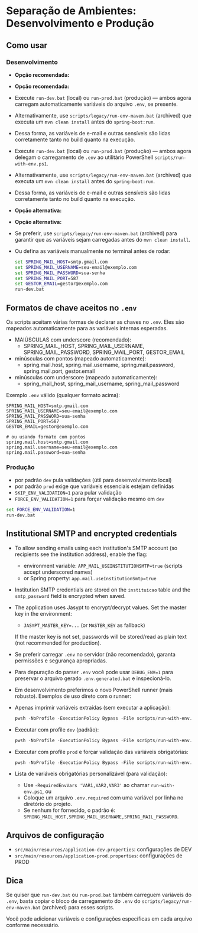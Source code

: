 # Separação de Ambientes: Desenvolvimento e Produção

## Como usar

### Desenvolvimento

- **Opção recomendada:**
- **Opção recomendada:**
- Execute `run-dev.bat` (local) ou `run-prod.bat` (produção) — ambos agora carregam automaticamente variáveis do arquivo `.env`, se presente.
- Alternativamente, use `scripts/legacy/run-env-maven.bat` (archived) que executa um `mvn clean install` antes do `spring-boot:run`.
- Dessa forma, as variáveis de e-mail e outras sensíveis são lidas corretamente tanto no build quanto na execução.
- Execute `run-dev.bat` (local) ou `run-prod.bat` (produção) — ambos agora delegam o carregamento de `.env` ao utilitário PowerShell `scripts/run-with-env.ps1`.
- Alternativamente, use `scripts/legacy/run-env-maven.bat` (archived) que executa um `mvn clean install` antes do `spring-boot:run`.
- Dessa forma, as variáveis de e-mail e outras sensíveis são lidas corretamente tanto no build quanto na execução.

- **Opção alternativa:**
- **Opção alternativa:**
- Se preferir, use `scripts/legacy/run-env-maven.bat` (archived) para garantir que as variáveis sejam carregadas antes do `mvn clean install`.
- Ou defina as variáveis manualmente no terminal antes de rodar:
  ```cmd
  set SPRING_MAIL_HOST=smtp.gmail.com
  set SPRING_MAIL_USERNAME=seu-email@exemplo.com
  set SPRING_MAIL_PASSWORD=sua-senha
  set SPRING_MAIL_PORT=587
  set GESTOR_EMAIL=gestor@exemplo.com
  run-dev.bat
  ```

## Formatos de chave aceitos no `.env`

Os scripts aceitam várias formas de declarar as chaves no `.env`. Eles são mapeados automaticamente para as variáveis internas esperadas.

- MAIÚSCULAS com underscore (recomendado):
  - SPRING_MAIL_HOST, SPRING_MAIL_USERNAME, SPRING_MAIL_PASSWORD, SPRING_MAIL_PORT, GESTOR_EMAIL
- minúsculas com pontos (mapeado automaticamente):
  - spring.mail.host, spring.mail.username, spring.mail.password, spring.mail.port, gestor.email
- minúsculas com underscore (mapeado automaticamente):
  - spring_mail_host, spring_mail_username, spring_mail_password

Exemplo `.env` válido (qualquer formato acima):

```
SPRING_MAIL_HOST=smtp.gmail.com
SPRING_MAIL_USERNAME=seu-email@exemplo.com
SPRING_MAIL_PASSWORD=sua-senha
SPRING_MAIL_PORT=587
GESTOR_EMAIL=gestor@exemplo.com

# ou usando formato com pontos
spring.mail.host=smtp.gmail.com
spring.mail.username=seu-email@exemplo.com
spring.mail.password=sua-senha
```

### Produção

- por padrão `dev` pula validações (útil para desenvolvimento local)
- por padrão `prod` exige que variáveis essenciais estejam definidas
- `SKIP_ENV_VALIDATION=1` para pular validação
- `FORCE_ENV_VALIDATION=1` para forçar validação mesmo em `dev`

```cmd
set FORCE_ENV_VALIDATION=1
run-dev.bat
```

## Institutional SMTP and encrypted credentials

- To allow sending emails using each institution's SMTP account (so recipients see the institution address), enable the flag:

  - environment variable: `APP_MAIL_USEINSTITUTIONSMTP=true` (scripts accept underscored names)
  - or Spring property: `app.mail.useInstitutionSmtp=true`

- Institution SMTP credentials are stored on the `instituicao` table and the `smtp_password` field is encrypted when saved.
- The application uses Jasypt to encrypt/decrypt values. Set the master key in the environment:

  - `JASYPT_MASTER_KEY=...` (or `MASTER_KEY` as fallback)

  If the master key is not set, passwords will be stored/read as plain text (not recommended for production).

- Se preferir carregar `.env` no servidor (não recomendado), garanta permissões e segurança apropriadas.

- Para depuração do parser `.env` você pode usar `DEBUG_ENV=1` para preservar o arquivo gerado `.env.generated.bat` e inspecioná-lo.
- Em desenvolvimento preferimos o novo PowerShell runner (mais robusto). Exemplos de uso direto com o runner:

- Apenas imprimir variáveis extraídas (sem executar a aplicação):

  ```powershell
  pwsh -NoProfile -ExecutionPolicy Bypass -File scripts/run-with-env.ps1 -PrintVarsOnly -Debug
  ```

- Executar com profile `dev` (padrão):

  ```powershell
  pwsh -NoProfile -ExecutionPolicy Bypass -File scripts/run-with-env.ps1 -Profile dev
  ```

- Executar com profile `prod` e forçar validação das variáveis obrigatórias:

  ```powershell
  pwsh -NoProfile -ExecutionPolicy Bypass -File scripts/run-with-env.ps1 -Profile prod -ForceValidate
  ```

- Lista de variáveis obrigatórias personalizável (para validação):
  - Use `-RequiredEnvVars 'VAR1,VAR2,VAR3'` ao chamar `run-with-env.ps1`, ou
  - Coloque um arquivo `.env.required` com uma variável por linha no diretório do projeto.
  - Se nenhum for fornecido, o padrão é: `SPRING_MAIL_HOST,SPRING_MAIL_USERNAME,SPRING_MAIL_PASSWORD`.

## Arquivos de configuração

- `src/main/resources/application-dev.properties`: configurações de DEV
- `src/main/resources/application-prod.properties`: configurações de PROD

## Dica

Se quiser que `run-dev.bat` ou `run-prod.bat` também carreguem variáveis do `.env`, basta copiar o bloco de carregamento do `.env` do `scripts/legacy/run-env-maven.bat` (archived) para esses scripts.

Você pode adicionar variáveis e configurações específicas em cada arquivo conforme necessário.
